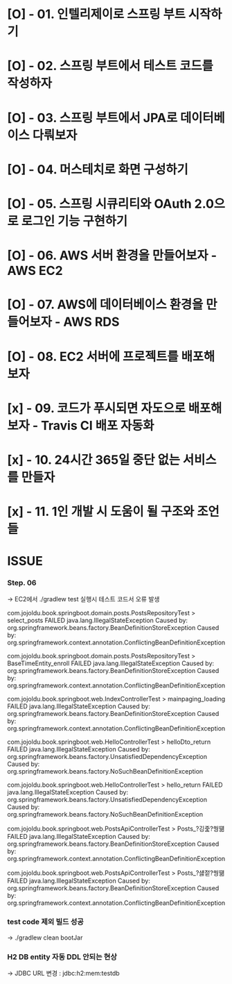 
# [O] - 01. 인텔리제이로 스프링 부트 시작하기 
# [O] - 02. 스프링 부트에서 테스트 코드를 작성하자
# [O] - 03. 스프링 부트에서 JPA로 데이터베이스 다뤄보자
# [O] - 04. 머스테치로 화면 구성하기
# [O] - 05. 스프링 시큐리티와 OAuth 2.0으로 로그인 기능 구현하기
# [O] - 06. AWS 서버 환경을 만들어보자 - AWS EC2
# [O] - 07. AWS에 데이터베이스 환경을 만들어보자 - AWS RDS
# [O] - 08. EC2 서버에 프로젝트를 배포해 보자
# [x] - 09. 코드가 푸시되면 자도으로 배포해 보자 - Travis CI 배포 자동화
# [x] - 10. 24시간 365일 중단 없는 서비스를 만들자
# [x] - 11. 1인 개발 시 도움이 될 구조와 조언들

# ISSUE
### Step. 06
-> EC2에서 ./gradlew test 실행시 테스트 코드서 오류 발생

com.jojoldu.book.springboot.domain.posts.PostsRepositoryTest > select_posts FAILED
    java.lang.IllegalStateException
        Caused by: org.springframework.beans.factory.BeanDefinitionStoreException
            Caused by: org.springframework.context.annotation.ConflictingBeanDefinitionException

com.jojoldu.book.springboot.domain.posts.PostsRepositoryTest > BaseTimeEntity_enroll FAILED
    java.lang.IllegalStateException
        Caused by: org.springframework.beans.factory.BeanDefinitionStoreException
            Caused by: org.springframework.context.annotation.ConflictingBeanDefinitionException

com.jojoldu.book.springboot.web.IndexControllerTest > mainpaging_loading FAILED
    java.lang.IllegalStateException
        Caused by: org.springframework.beans.factory.BeanDefinitionStoreException
            Caused by: org.springframework.context.annotation.ConflictingBeanDefinitionException

com.jojoldu.book.springboot.web.HelloControllerTest > helloDto_return FAILED
    java.lang.IllegalStateException
        Caused by: org.springframework.beans.factory.UnsatisfiedDependencyException
            Caused by: org.springframework.beans.factory.NoSuchBeanDefinitionException

com.jojoldu.book.springboot.web.HelloControllerTest > hello_return FAILED
    java.lang.IllegalStateException
        Caused by: org.springframework.beans.factory.UnsatisfiedDependencyException
            Caused by: org.springframework.beans.factory.NoSuchBeanDefinitionException

com.jojoldu.book.springboot.web.PostsApiControllerTest > Posts_?깅줉?쒕떎 FAILED
    java.lang.IllegalStateException
        Caused by: org.springframework.beans.factory.BeanDefinitionStoreException
            Caused by: org.springframework.context.annotation.ConflictingBeanDefinitionException

com.jojoldu.book.springboot.web.PostsApiControllerTest > Posts_?섏젙?쒕떎 FAILED
    java.lang.IllegalStateException
        Caused by: org.springframework.beans.factory.BeanDefinitionStoreException
            Caused by: org.springframework.context.annotation.ConflictingBeanDefinitionException

### test code 제외 빌드 성공
-> ./gradlew clean bootJar

### H2 DB entity 자동 DDL 안되는 현상
-> JDBC URL 변경 : jdbc:h2:mem:testdb
